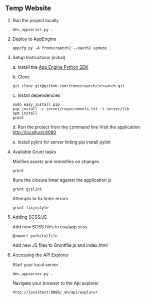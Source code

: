 ## Temp Website

1. Run the project locally
   ```
   dev_appserver.py .
   ```

2. Deploy to AppEngine
   ```
   appcfg.py -A fromscraatch2 --oauth2 update .
   ```

3. Setup Instructions (initial)

   a. Install the [App Engine Python SDK](https://developers.google.com/appengine/downloads)
   
   b. Clone
   ```
   git clone git@github.com:fromscraatch/scraatch.git
   ```
   c. Install dependencies
   ```
   sudo easy_install pip
   pip install -r server/requirements.txt -t server/lib
   npm install
   grunt
   ```
   d. Run the project from the command line
   Visit the application [http://localhost:8080](http://localhost:8080)

   e. Install pylint for server linting
   pip install pylint

4. Available Grunt tasks

   Minifies assets and reminifies on changes
   ```
   grunt
   ```
   Runs the closure linter against the application js
   ```
   grunt gjslint
   ```
   Attempts to fix linter errors
   ```
   grunt fixjsstyle
   ```

5. Adding SCSS/JS

   Add new SCSS files to css/app.scss
   ```
   @import path/to/file
   ```
   Add new JS files to Gruntfile.js and index.html

6. Accessing the API Explorer

   Start your local server
   ```
   dev_appserver.py .
   ```
   Navigate your browser to the Api explorer
   ```
   http://localhost:8080/_ah/api/explorer
   ```
